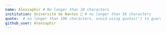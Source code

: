 ```yaml
---
name: Alexsaphir # No longer than 28 characters
institution: Université de Nantes 🚩 # no longer than 58 characters
quote:  # no longer than 100 characters, avoid using quotes(") to guarantee the format remains the same.
github_user: Alexsaphir
---
```

